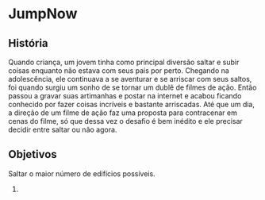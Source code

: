 # JumpNow 

## História
Quando criança, um jovem tinha como principal diversão saltar e subir coisas enquanto não estava com seus pais por perto. Chegando na adolescência, ele continuava a se aventurar e se arriscar com seus saltos, foi quando surgiu um sonho de se tornar um dublê de filmes de ação. Então passou a gravar suas artimanhas e postar na internet e acabou ficando conhecido por fazer coisas incríveis e bastante arriscadas. Até que um dia, a direção de um filme de ação faz uma proposta para contracenar em cenas do filme, só que dessa vez o desafio é bem inédito e ele precisar decidir entre saltar ou não agora.

## Objetivos
Saltar o maior número de edifícios possíveis.

1.
